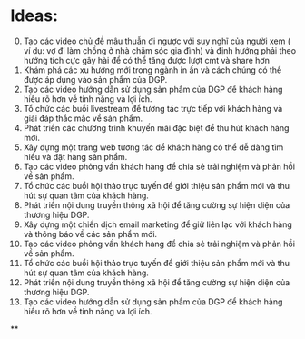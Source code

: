 # Ideas:

0. Tạo các video chủ đề mâu thuẫn đi ngược với suy nghĩ của người xem ( ví dụ: vợ đi làm chồng ở nhà chăm sóc gia đình) và định hướng phải theo hướng tích cực gây hài để có thể tăng được lượt cmt và share hơn
1. Khám phá các xu hướng mới trong ngành in ấn và cách chúng có thể được áp dụng vào sản phẩm của DGP.
2. Tạo các video hướng dẫn sử dụng sản phẩm của DGP để khách hàng hiểu rõ hơn về tính năng và lợi ích.
3. Tổ chức các buổi livestream để tương tác trực tiếp với khách hàng và giải đáp thắc mắc về sản phẩm.
4. Phát triển các chương trình khuyến mãi đặc biệt để thu hút khách hàng mới.
5. Xây dựng một trang web tương tác để khách hàng có thể dễ dàng tìm hiểu và đặt hàng sản phẩm.
6. Tạo các video phỏng vấn khách hàng để chia sẻ trải nghiệm và phản hồi về sản phẩm.
7. Tổ chức các buổi hội thảo trực tuyến để giới thiệu sản phẩm mới và thu hút sự quan tâm của khách hàng.
8. Phát triển nội dung truyền thông xã hội để tăng cường sự hiện diện của thương hiệu DGP.
9. Xây dựng một chiến dịch email marketing để giữ liên lạc với khách hàng và thông báo về các sản phẩm mới.
10. Tạo các video phỏng vấn khách hàng để chia sẻ trải nghiệm và phản hồi về sản phẩm.
11. Tổ chức các buổi hội thảo trực tuyến để giới thiệu sản phẩm mới và thu hút sự quan tâm của khách hàng.
12. Phát triển nội dung truyền thông xã hội để tăng cường sự hiện diện của thương hiệu DGP.
13. Tạo các video hướng dẫn sử dụng sản phẩm của DGP để khách hàng hiểu rõ hơn về tính năng và lợi ích.

**
